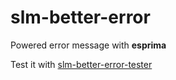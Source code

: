slm-better-error
========

Powered error message with **esprima**

Test it with [slm-better-error-tester](//github.com/simnalamburt/slm-better-error-tester)
